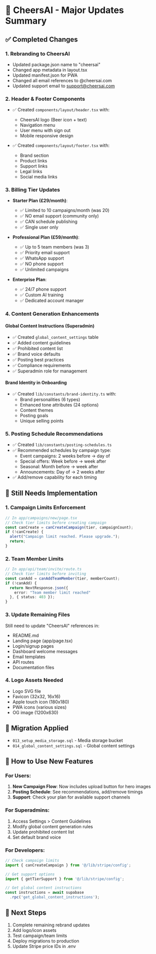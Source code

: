 # 🎉 CheersAI - Major Updates Summary

## ✅ Completed Changes

### 1. **Rebranding to CheersAI**
- Updated package.json name to "cheersai"
- Changed app metadata in layout.tsx
- Updated manifest.json for PWA
- Changed all email references to @cheersai.com
- Updated support email to support@cheersai.com

### 2. **Header & Footer Components**
- ✅ Created `components/layout/header.tsx` with:
  - CheersAI logo (Beer icon + text)
  - Navigation menu
  - User menu with sign out
  - Mobile responsive design
  
- ✅ Created `components/layout/footer.tsx` with:
  - Brand section
  - Product links
  - Support links
  - Legal links
  - Social media links

### 3. **Billing Tier Updates**
- **Starter Plan (£29/month)**:
  - ✅ Limited to 10 campaigns/month (was 20)
  - ✅ NO email support (community only)
  - ✅ CAN schedule publishing
  - ✅ Single user only

- **Professional Plan (£59/month)**:
  - ✅ Up to 5 team members (was 3)
  - ✅ Priority email support
  - ✅ WhatsApp support
  - ✅ NO phone support
  - ✅ Unlimited campaigns

- **Enterprise Plan**:
  - ✅ 24/7 phone support
  - ✅ Custom AI training
  - ✅ Dedicated account manager

### 4. **Content Generation Enhancements**

#### Global Content Instructions (Superadmin)
- ✅ Created `global_content_settings` table
- ✅ Added content guidelines
- ✅ Prohibited content list
- ✅ Brand voice defaults
- ✅ Posting best practices
- ✅ Compliance requirements
- ✅ Superadmin role for management

#### Brand Identity in Onboarding
- ✅ Created `lib/constants/brand-identity.ts` with:
  - Brand personalities (6 types)
  - Enhanced tone attributes (24 options)
  - Content themes
  - Posting goals
  - Unique selling points

### 5. **Posting Schedule Recommendations**
- ✅ Created `lib/constants/posting-schedules.ts`
- ✅ Recommended schedules by campaign type:
  - Event campaigns: 2 weeks before → day of
  - Special offers: Week before → week after
  - Seasonal: Month before → week after
  - Announcements: Day of → 2 weeks after
- ✅ Add/remove capability for each timing

## 🚧 Still Needs Implementation

### 1. **Campaign Limits Enforcement**
```typescript
// In app/campaigns/new/page.tsx
// Check tier limits before creating campaign
const canCreate = canCreateCampaign(tier, campaignCount);
if (!canCreate) {
  alert("Campaign limit reached. Please upgrade.");
  return;
}
```

### 2. **Team Member Limits**
```typescript
// In app/api/team/invite/route.ts
// Check tier limits before inviting
const canAdd = canAddTeamMember(tier, memberCount);
if (!canAdd) {
  return NextResponse.json({ 
    error: "Team member limit reached" 
  }, { status: 403 });
}
```

### 3. **Update Remaining Files**
Still need to update "CheersAI" references in:
- README.md
- Landing page (app/page.tsx)
- Login/signup pages
- Dashboard welcome messages
- Email templates
- API routes
- Documentation files

### 4. **Logo Assets Needed**
- Logo SVG file
- Favicon (32x32, 16x16)
- Apple touch icon (180x180)
- PWA icons (various sizes)
- OG image (1200x630)

## 📝 Migration Applied
- `013_setup_media_storage.sql` - Media storage bucket
- `014_global_content_settings.sql` - Global content settings

## 🎯 How to Use New Features

### For Users:
1. **New Campaign Flow**: Now includes upload button for hero images
2. **Posting Schedule**: See recommendations, add/remove timings
3. **Support**: Check your plan for available support channels

### For Superadmins:
1. Access Settings > Content Guidelines
2. Modify global content generation rules
3. Update prohibited content list
4. Set default brand voice

### For Developers:
```typescript
// Check campaign limits
import { canCreateCampaign } from '@/lib/stripe/config';

// Get support options
import { getTierSupport } from '@/lib/stripe/config';

// Get global content instructions
const instructions = await supabase
  .rpc('get_global_content_instructions');
```

## 🚀 Next Steps
1. Complete remaining rebrand updates
2. Add logo/icon assets
3. Test campaign/team limits
4. Deploy migrations to production
5. Update Stripe price IDs in .env